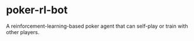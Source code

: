 # poker-rl-bot
A reinforcement-learning-based poker agent that can self-play or train with other players.
